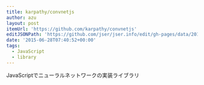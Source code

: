 ```yaml
---
title: karpathy/convnetjs
author: azu
layout: post
itemUrl: 'https://github.com/karpathy/convnetjs'
editJSONPath: 'https://github.com/jser/jser.info/edit/gh-pages/data/2015/06/index.json'
date: '2015-06-28T07:40:52+00:00'
tags:
  - JavaScript
  - library
---
```

JavaScriptでニューラルネットワークの実装ライブラリ
